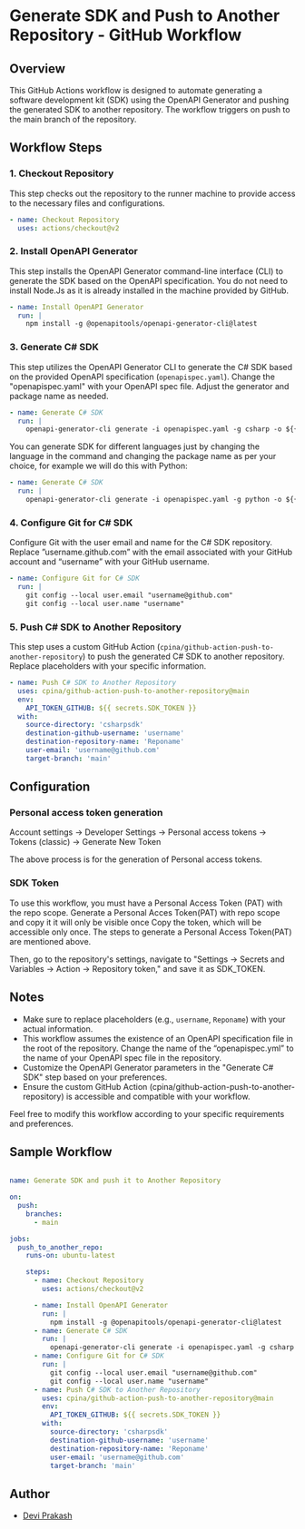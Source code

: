 # Generate SDK and Push to Another Repository - GitHub Workflow

## Overview

This GitHub Actions workflow is designed to automate generating a software development kit (SDK) using the OpenAPI Generator and pushing the generated SDK to another repository. The workflow triggers on push to the main branch of the repository.

## Workflow Steps

### 1. Checkout Repository

This step checks out the repository to the runner machine to provide access to the necessary files and configurations.

```yaml
- name: Checkout Repository
  uses: actions/checkout@v2
```

### 2. Install OpenAPI Generator

This step installs the OpenAPI Generator command-line interface (CLI) to generate the SDK based on the OpenAPI specification. You do not need to install Node.Js as it is already installed in the machine provided by GitHub.

```yaml
- name: Install OpenAPI Generator
  run: |
    npm install -g @openapitools/openapi-generator-cli@latest
```

### 3. Generate C# SDK

This step utilizes the OpenAPI Generator CLI to generate the C# SDK based on the provided OpenAPI specification (`openapispec.yaml`). Change the "openapispec.yaml" with your OpenAPI spec file. Adjust the generator and package name as needed. 

```yaml
- name: Generate C# SDK
  run: |
    openapi-generator-cli generate -i openapispec.yaml -g csharp -o ${{ github.workspace }}/csharpsdk --package-name CsharpSDK
```
You can generate SDK for different languages just by changing the language in the command and changing the package name as per your choice, for example we will do this with Python:
```yaml
- name: Generate C# SDK
  run: |
    openapi-generator-cli generate -i openapispec.yaml -g python -o ${{ github.workspace }}/pythonsdk --package-name PythonSDK
```


### 4. Configure Git for C# SDK

Configure Git with the user email and name for the C# SDK repository. Replace ”username.github.com” with the email associated with your GitHub account and “username” with your GitHub username.

```yaml
- name: Configure Git for C# SDK
  run: |
    git config --local user.email "username@github.com"
    git config --local user.name "username"
```

### 5. Push C# SDK to Another Repository

This step uses a custom GitHub Action (`cpina/github-action-push-to-another-repository`) to push the generated C# SDK to another repository. Replace placeholders with your specific information.

```yaml
- name: Push C# SDK to Another Repository
  uses: cpina/github-action-push-to-another-repository@main
  env:
    API_TOKEN_GITHUB: ${{ secrets.SDK_TOKEN }}
  with:
    source-directory: 'csharpsdk'
    destination-github-username: 'username'
    destination-repository-name: 'Reponame'
    user-email: 'username@github.com'
    target-branch: 'main'
```


## Configuration

### Personal access token generation
Account settings -> Developer Settings -> Personal access tokens -> Tokens (classic) -> Generate New Token 

The above process is for the generation of Personal access tokens.
### SDK Token

To use this workflow, you must have a Personal Access Token (PAT) with the repo scope. Generate a Personal Acces Token(PAT) with repo scope and copy it it will only be visible once Copy the token, which will be accessible only once. The steps to generate a Personal Access Token(PAT) are mentioned above.

Then, go to the repository's settings, navigate to "Settings -> Secrets and Variables -> Action -> Repository token," and save it as SDK_TOKEN.



## Notes

- Make sure to replace placeholders (e.g., `username`, `Reponame`) with your actual information.
- This workflow assumes the existence of an OpenAPI specification file in the root of the repository. Change the name of the “openapispec.yml” to the name of your OpenAPI spec file in the repository.
- Customize the OpenAPI Generator parameters in the "Generate C# SDK" step based on your preferences.
- Ensure the custom GitHub Action (cpina/github-action-push-to-another-repository) is accessible and compatible with your workflow.

Feel free to modify this workflow according to your specific requirements and preferences.


## Sample Workflow

```yml

name: Generate SDK and push it to Another Repository

on:
  push:
    branches:
      - main

jobs:
  push_to_another_repo:
    runs-on: ubuntu-latest

    steps:
      - name: Checkout Repository
        uses: actions/checkout@v2

      - name: Install OpenAPI Generator
        run: |
          npm install -g @openapitools/openapi-generator-cli@latest
      - name: Generate C# SDK
        run: |
          openapi-generator-cli generate -i openapispec.yaml -g csharp -o ${{ github.workspace }}/csharpsdk --package-name CsharpSDK
      - name: Configure Git for C# SDK
        run: |
          git config --local user.email "username@github.com"
          git config --local user.name "username"
      - name: Push C# SDK to Another Repository
        uses: cpina/github-action-push-to-another-repository@main
        env:
          API_TOKEN_GITHUB: ${{ secrets.SDK_TOKEN }}
        with:
          source-directory: 'csharpsdk'
          destination-github-username: 'username'
          destination-repository-name: 'Reponame'
          user-email: 'username@github.com'
          target-branch: 'main'
```

## Author

- [Devi Prakash](https://github.com/dprakash2101)
